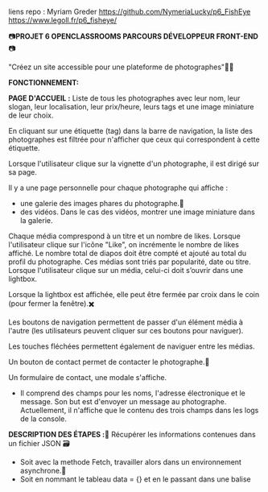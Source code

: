 liens repo : Myriam Greder
https://github.com/NymeriaLucky/p6_FishEye
https://www.legoll.fr/p6_fisheye/


📷️**PROJET 6 OPENCLASSROOMS PARCOURS DÉVELOPPEUR FRONT-END**📷️

"Créez un site accessible pour une plateforme de photographes"👨‍💻️

**FONCTIONNEMENT:**

**PAGE D'ACCUEIL :**
Liste de tous les photographes avec leur nom, leur slogan, leur localisation,
leur prix/heure, leurs tags et une image miniature de leur choix.

En cliquant sur une étiquette (tag) dans la barre de navigation, la liste des
photographes est filtrée pour n'afficher que ceux qui correspondent à cette
étiquette.

Lorsque l'utilisateur clique sur la vignette d'un photographe, il est dirigé sur sa
page.

Il y a une page personnelle pour chaque photographe qui affiche :
  - une galerie des images phares du photographe.📸
  - des vidéos.
    Dans le cas des vidéos, montrer une image miniature dans la galerie.

Chaque média comprespond à un  titre et un nombre de likes.
Lorsque l'utilisateur clique sur l'icône "Like", on incrémente le nombre
de likes affiché.
Le nombre total de diapos doit être compté et ajouté au total du profil
du photographe.
Ces médias sont triés par popularité, date ou titre.
Lorsque l'utilisateur clique sur un média, celui-ci doit s’ouvrir dans une
lightbox.

Lorsque la lightbox est affichée, elle peut être fermée par croix dans le coin (pour
fermer la fenêtre).✖️

Les boutons de navigation permettent de passer d'un élément média
à l'autre (les utilisateurs peuvent cliquer sur ces boutons pour
naviguer).

Les touches fléchées permettent également de naviguer entre les
médias.

Un bouton de contact permet de contacter le photographe.📨️

Un formulaire de contact, une modale s'affiche.
- Il comprend des champs pour les noms, l'adresse électronique et le
message. Son but est d'envoyer un message au photographe.
Actuellement, il n'affiche que le contenu des trois champs dans
les logs de la console.


**DESCRIPTION DES ÉTAPES :📝**
Récupérer les informations contenues dans un fichier JSON 🗃️
- Soit avec la methode Fetch, travailler alors dans un environnement asynchrone.👷
- Soit en nommant le tableau data = {} et en le passant dans une balise <script>(environnement synchrone)
- Comprendre le design pattern Factory Method. (essentiel)🏗️
- Prévoir une Class qui me permettras de lire et trier les données du fichier JSON 🔨
- Au choix créer deux pages une pour les photographes et une
   pour afficher les media liées à un photographe précis.📃️
Ou alors, faire en sorte que tout se déroule sur la page index.html :
(ce qui revient à faire une Single Page Application [SPA], plus
complexe, si on n'est pas familier avec la POO).
- On doit pouvoir trier les photographes en fonction de leur TAG
- Trier les photos en fonction de la popularité (nombre de
like)/date/titre
- Créer un input Select personnalisé (pour le trie des photos)
- Afficher un formulaire de contact
- Créer et afficher un carrousel.
- Incrémenter le compteur de like💚
- Intégrer la maquette HTML/CSS📈
- rendre responsive pour pouvoir consulter sur iphone-x📱
- Et l'axe principal de ce projet rendre le site accessible, au visiteur en
situation de handicap.♿️♿️
 
**Objectifs personnels :** 
Faire en fonction de mes connaissances.👩‍🎓️
S'appuyer sur beaucoup de ressources externes pour trouver les solutions les plus pertinentes qui feront fonctionner ce projet 6.🕵‍♀️️
 Aquerir les connaissances necessaires à l'utilisation du javascript dans le front-end.

